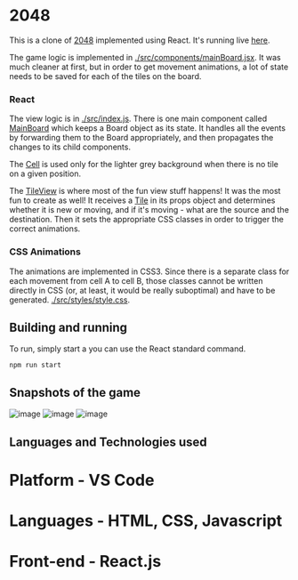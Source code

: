 # 2048
This is a clone of [2048](https://play2048.co/) implemented using React. It's running live [here]().

The game logic is implemented in [./src/components/mainBoard.jsx](). It was much cleaner at first, but in order to get movement animations, a lot of state needs to be saved for each of the tiles on the board.

### React

The view logic is in [./src/index.js](). There is one main component called [MainBoard]() which keeps a Board object as its state. It handles all the events by forwarding them to the Board appropriately, and then propagates the changes to its child components. 

The [Cell]() is used only for the lighter grey background when there is no tile on a given position.

The [TileView]() is where most of the fun view stuff happens! It was the most fun to create as well! It receives a [Tile]() in its props object and determines whether it is new or moving, and if it's moving - what are the source and the destination. Then it sets the appropriate CSS classes in order to trigger the correct animations.

### CSS Animations

The animations are implemented in CSS3. Since there is a separate class for each movement from cell A to cell B, those classes cannot be written directly in CSS (or, at least, it would be really suboptimal) and have to be generated. [./src/styles/style.css]().

## Building and running

To run, simply start a you can use the React standard command.

    npm run start
 
## Snapshots of the game

![image](https://user-images.githubusercontent.com/75546189/163919743-3807fa75-ca6e-48f3-857b-3a47e7f9117f.png)
![image](https://user-images.githubusercontent.com/75546189/163919961-2d6d93f8-6f7e-4f9e-86b5-6ab4048289ea.png)
![image](https://user-images.githubusercontent.com/75546189/163920029-ce3e7910-ea64-4ea9-b699-c011ac9accbc.png)


## Languages and Technologies used
# Platform - VS Code 
# Languages - HTML, CSS, Javascript
# Front-end - React.js
